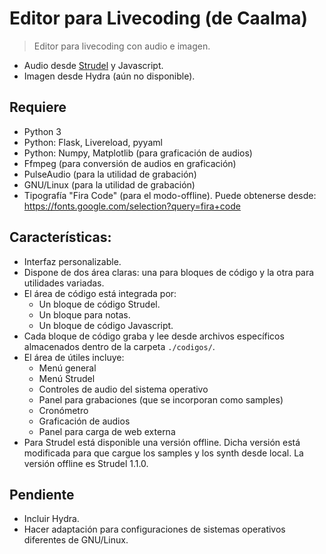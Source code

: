 # Editor para Livecoding (de Caalma)

> Editor para livecoding con audio e imagen.

+ Audio desde [Strudel](https://strudel.cc/) y Javascript.
+ Imagen desde Hydra (aún no disponible).


## Requiere

+ Python 3
+ Python: Flask, Livereload, pyyaml
+ Python: Numpy, Matplotlib (para graficación de audios)
+ Ffmpeg (para conversión de audios en graficación)
+ PulseAudio (para la utilidad de grabación)
+ GNU/Linux (para la utilidad de grabación)
+ Tipografía "Fira Code" (para el modo-offline). Puede obtenerse desde: https://fonts.google.com/selection?query=fira+code

## Características:

+ Interfaz personalizable.
+ Dispone de dos área claras: una para bloques de código y la otra para utilidades variadas.
+ El área de código está integrada por:
  + Un bloque de código Strudel.
  + Un bloque para notas.
  + Un bloque de código Javascript.
+ Cada bloque de código graba y lee desde archivos específicos almacenados dentro de la carpeta `./codigos/`.
+ El área de útiles incluye:
  + Menú general
  + Menú Strudel
  + Controles de audio del sistema operativo
  + Panel para grabaciones (que se incorporan como samples)
  + Cronómetro
  + Graficación de audios
  + Panel para carga de web externa
+ Para Strudel está disponible una versión offline. Dicha versión está modificada para que cargue los samples y los synth desde local. La versión offline es Strudel 1.1.0.


## Pendiente
+ Incluir Hydra.
+ Hacer adaptación para configuraciones de sistemas operativos diferentes de GNU/Linux.
